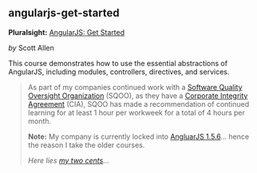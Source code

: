 ## angularjs-get-started
**Pluralsight:** [AngularJS: Get Started](https://app.pluralsight.com/library/courses/angularjs-get-started/table-of-contents)

_by_ Scott Allen
 
This course demonstrates how to use the essential abstractions of AngularJS,
including modules, controllers, directives, and services.

>As part of my companies continued work with a [Software Quality Oversight Organization](https://en.wikipedia.org/wiki/Software_quality_management "Link defines a similar function...")
>(SQOO), as they have a [Corporate Integrity Agreement](https://en.wikipedia.org/wiki/Corporate_integrity_agreement)
>(CIA), SQOO has made a recommendation of continued learning for at least 1 hour
>per workweek for a total of 4 hours per month.  
>
>**Note:** My company is currently locked into [AngluarJS 1.5.6](https://code.angularjs.org/1.5.6/docs/api)... 
>hence the reason I take the older courses.
>
>_Here lies [my two cents](https://plnkr.co/edit/qmXxbwIS7Vrd4IHC)..._
